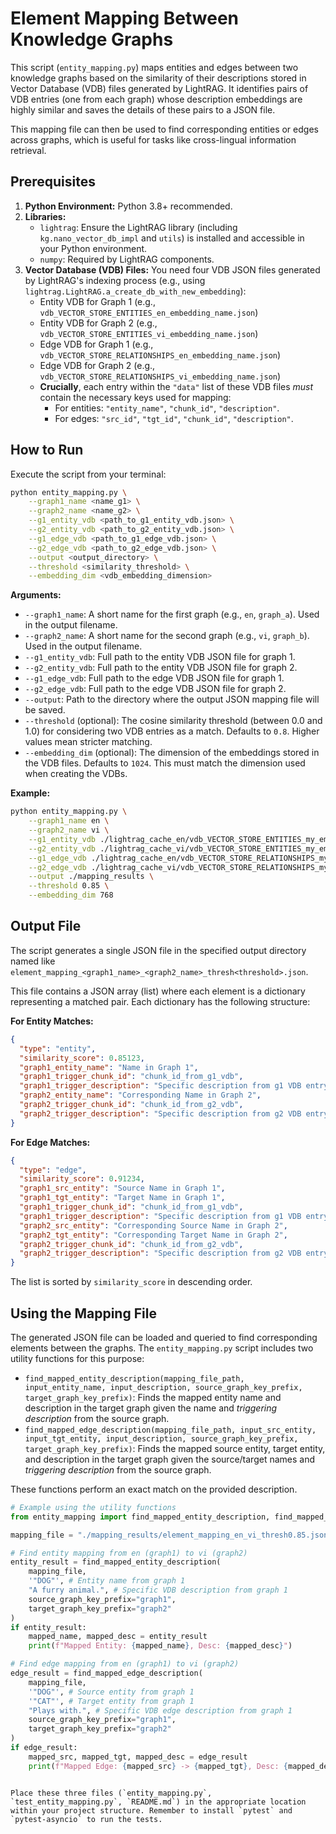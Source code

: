 # Element Mapping Between Knowledge Graphs

This script (`entity_mapping.py`) maps entities and edges between two knowledge graphs based on the similarity of their descriptions stored in Vector Database (VDB) files generated by LightRAG. It identifies pairs of VDB entries (one from each graph) whose description embeddings are highly similar and saves the details of these pairs to a JSON file.

This mapping file can then be used to find corresponding entities or edges across graphs, which is useful for tasks like cross-lingual information retrieval.

## Prerequisites

1.  **Python Environment:** Python 3.8+ recommended.
2.  **Libraries:**
    - `lightrag`: Ensure the LightRAG library (including `kg.nano_vector_db_impl` and `utils`) is installed and accessible in your Python environment.
    - `numpy`: Required by LightRAG components.
3.  **Vector Database (VDB) Files:** You need four VDB JSON files generated by LightRAG's indexing process (e.g., using `lightrag.LightRAG.a_create_db_with_new_embedding`):
    - Entity VDB for Graph 1 (e.g., `vdb_VECTOR_STORE_ENTITIES_en_embedding_name.json`)
    - Entity VDB for Graph 2 (e.g., `vdb_VECTOR_STORE_ENTITIES_vi_embedding_name.json`)
    - Edge VDB for Graph 1 (e.g., `vdb_VECTOR_STORE_RELATIONSHIPS_en_embedding_name.json`)
    - Edge VDB for Graph 2 (e.g., `vdb_VECTOR_STORE_RELATIONSHIPS_vi_embedding_name.json`)
    - **Crucially**, each entry within the `"data"` list of these VDB files _must_ contain the necessary keys used for mapping:
      - For entities: `"entity_name"`, `"chunk_id"`, `"description"`.
      - For edges: `"src_id"`, `"tgt_id"`, `"chunk_id"`, `"description"`.

## How to Run

Execute the script from your terminal:

```bash
python entity_mapping.py \
    --graph1_name <name_g1> \
    --graph2_name <name_g2> \
    --g1_entity_vdb <path_to_g1_entity_vdb.json> \
    --g2_entity_vdb <path_to_g2_entity_vdb.json> \
    --g1_edge_vdb <path_to_g1_edge_vdb.json> \
    --g2_edge_vdb <path_to_g2_edge_vdb.json> \
    --output <output_directory> \
    --threshold <similarity_threshold> \
    --embedding_dim <vdb_embedding_dimension>
```

**Arguments:**

- `--graph1_name`: A short name for the first graph (e.g., `en`, `graph_a`). Used in the output filename.
- `--graph2_name`: A short name for the second graph (e.g., `vi`, `graph_b`). Used in the output filename.
- `--g1_entity_vdb`: Full path to the entity VDB JSON file for graph 1.
- `--g2_entity_vdb`: Full path to the entity VDB JSON file for graph 2.
- `--g1_edge_vdb`: Full path to the edge VDB JSON file for graph 1.
- `--g2_edge_vdb`: Full path to the edge VDB JSON file for graph 2.
- `--output`: Path to the directory where the output JSON mapping file will be saved.
- `--threshold` (optional): The cosine similarity threshold (between 0.0 and 1.0) for considering two VDB entries as a match. Defaults to `0.8`. Higher values mean stricter matching.
- `--embedding_dim` (optional): The dimension of the embeddings stored in the VDB files. Defaults to `1024`. This must match the dimension used when creating the VDBs.

**Example:**

```bash
python entity_mapping.py \
    --graph1_name en \
    --graph2_name vi \
    --g1_entity_vdb ./lightrag_cache_en/vdb_VECTOR_STORE_ENTITIES_my_embedding.json \
    --g2_entity_vdb ./lightrag_cache_vi/vdb_VECTOR_STORE_ENTITIES_my_embedding.json \
    --g1_edge_vdb ./lightrag_cache_en/vdb_VECTOR_STORE_RELATIONSHIPS_my_embedding.json \
    --g2_edge_vdb ./lightrag_cache_vi/vdb_VECTOR_STORE_RELATIONSHIPS_my_embedding.json \
    --output ./mapping_results \
    --threshold 0.85 \
    --embedding_dim 768
```

## Output File

The script generates a single JSON file in the specified output directory named like `element_mapping_<graph1_name>_<graph2_name>_thresh<threshold>.json`.

This file contains a JSON array (list) where each element is a dictionary representing a matched pair. Each dictionary has the following structure:

**For Entity Matches:**

```json
{
  "type": "entity",
  "similarity_score": 0.85123,
  "graph1_entity_name": "Name in Graph 1",
  "graph1_trigger_chunk_id": "chunk_id_from_g1_vdb",
  "graph1_trigger_description": "Specific description from g1 VDB entry",
  "graph2_entity_name": "Corresponding Name in Graph 2",
  "graph2_trigger_chunk_id": "chunk_id_from_g2_vdb",
  "graph2_trigger_description": "Specific description from g2 VDB entry"
}
```

**For Edge Matches:**

```json
{
  "type": "edge",
  "similarity_score": 0.91234,
  "graph1_src_entity": "Source Name in Graph 1",
  "graph1_tgt_entity": "Target Name in Graph 1",
  "graph1_trigger_chunk_id": "chunk_id_from_g1_vdb",
  "graph1_trigger_description": "Specific description from g1 VDB entry",
  "graph2_src_entity": "Corresponding Source Name in Graph 2",
  "graph2_tgt_entity": "Corresponding Target Name in Graph 2",
  "graph2_trigger_chunk_id": "chunk_id_from_g2_vdb",
  "graph2_trigger_description": "Specific description from g2 VDB entry"
}
```

The list is sorted by `similarity_score` in descending order.

## Using the Mapping File

The generated JSON file can be loaded and queried to find corresponding elements between the graphs. The `entity_mapping.py` script includes two utility functions for this purpose:

- `find_mapped_entity_description(mapping_file_path, input_entity_name, input_description, source_graph_key_prefix, target_graph_key_prefix)`: Finds the mapped entity name and description in the target graph given the name and _triggering description_ from the source graph.
- `find_mapped_edge_description(mapping_file_path, input_src_entity, input_tgt_entity, input_description, source_graph_key_prefix, target_graph_key_prefix)`: Finds the mapped source entity, target entity, and description in the target graph given the source/target names and _triggering description_ from the source graph.

These functions perform an exact match on the provided description.

```python
# Example using the utility functions
from entity_mapping import find_mapped_entity_description, find_mapped_edge_description

mapping_file = "./mapping_results/element_mapping_en_vi_thresh0.85.json"

# Find entity mapping from en (graph1) to vi (graph2)
entity_result = find_mapped_entity_description(
    mapping_file,
    '"DOG"', # Entity name from graph 1
    "A furry animal.", # Specific VDB description from graph 1
    source_graph_key_prefix="graph1",
    target_graph_key_prefix="graph2"
)
if entity_result:
    mapped_name, mapped_desc = entity_result
    print(f"Mapped Entity: {mapped_name}, Desc: {mapped_desc}")

# Find edge mapping from en (graph1) to vi (graph2)
edge_result = find_mapped_edge_description(
    mapping_file,
    '"DOG"', # Source entity from graph 1
    '"CAT"', # Target entity from graph 1
    "Plays with.", # Specific VDB edge description from graph 1
    source_graph_key_prefix="graph1",
    target_graph_key_prefix="graph2"
)
if edge_result:
    mapped_src, mapped_tgt, mapped_desc = edge_result
    print(f"Mapped Edge: {mapped_src} -> {mapped_tgt}, Desc: {mapped_desc}")

```

```

Place these three files (`entity_mapping.py`, `test_entity_mapping.py`, `README.md`) in the appropriate location within your project structure. Remember to install `pytest` and `pytest-asyncio` to run the tests.
```
